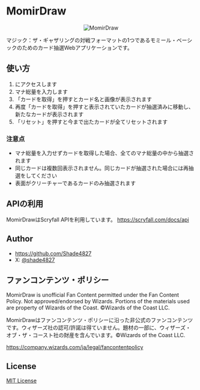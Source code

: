 # MomirDraw

<p align="center"><img alt="MomirDraw" src="https://raw.githubusercontent.com/Shade4827/MomirDraw/main/static/favicon_256.ico"/></p>

マジック：ザ・ギャザリングの対戦フォーマットの1つであるモミール・ベーシックのためのカード抽選Webアプリケーションです。

## 使い方

1. <write url> にアクセスします
2. マナ総量を入力します
3. 「カードを取得」を押すとカード名と画像が表示されます
4. 再度「カードを取得」を押すと表示されていたカードが抽選済みに移動し、新たなカードが表示されます
5. 「リセット」を押すと今まで出たカードが全てリセットされます

### 注意点

- マナ総量を入力せずカードを取得した場合、全てのマナ総量の中から抽選されます
- 同じカードは複数回表示されません。同じカードが抽選された場合には再抽選をしてください
- 表面がクリーチャーであるカードのみ抽選されます

## APIの利用

MomirDrawはScryfall APIを利用しています。
https://scryfall.com/docs/api

## Author

- https://github.com/Shade4827
- X: [@shade4827](https://x.com/shade4827)

## ファンコンテンツ・ポリシー

MomirDraw is unofficial Fan Content permitted under the Fan Content Policy. Not approved/endorsed by Wizards. Portions of the materials used are property of Wizards of the Coast. ©Wizards of the Coast LLC.

MomirDrawはファンコンテンツ・ポリシーに沿った非公式のファンコンテンツです。ウィザーズ社の認可/許諾は得ていません。題材の一部に、ウィザーズ・オブ・ザ・コースト社の財産を含んでいます。©Wizards of the Coast LLC.

https://company.wizards.com/ja/legal/fancontentpolicy

## License

[MIT License](https://choosealicense.com/licenses/mit/)
